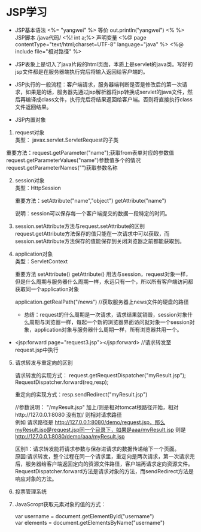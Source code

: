 # JSP学习

* JSP基本语法
          <%= "yangwei" %>  等价 out.println("yangwei")
          <% %>  JSP脚本  /java代码/
          <%! int a;%> 声明变量
          <%@ page contentType="text/html;charset=UTF-8" language="java" %>
          <%@ include file="相对路径" %>

* JSP表象上是切入了java片段的html页面，本质上是servlet的java类。写好的jsp文件都是在服务器端执行完后将输入返回给客户端的。

* JSP执行的一般流程：客户端请求，服务器端判断是否是修改后的第一次请求，如果是的话，服务器先通过jsp解析器将jsp转换成servlet的java文件，然后再编译成class文件，执行完后将结果返回给客户端。否则将直接执行class文件返回结果。

* JSP内置对象


1. request对象 <br>  类型： javax.servlet.ServletRequest的子类

  重要方法：request.getParameter("name");获取from表单对应的参数值
  <br>request.getParameterValues("name")参数值多个的情况
  <br>request.getParameterNames("")获取参数名称


2. session对象 <br> 类型：HttpSession

   重要方法：setAttribute("name","object") getAttribute("name")

   说明：session可以保存每一个客户端提交的数据一段特定的时间。

3. session.setAttribute方法与request.setAttribute的区别   
   request.getAttribute方法保存的值只能在一次请求中可以获取，而session.setAttribute方法保存的值能保存到关闭浏览器之前都能获取到。

4. application对象<br> 类型：ServletContext

   重要方法 setAttribute() getAttribute() 用法与session，request对象一样，但是什么周期与服务器什么周期一样，永远只有一个，所以所有客户端访问都获取同一个application对象

   application.getRealPath("/news") //获取服务器上news文件的硬盘的路径


   * 总结：request的什么周期是一次请求，请求结果就销毁，session对象什么周期与浏览器一样，每起一个新的浏览器界面访问就对象一个session对象，application对象与服务器什么周期一样，所有浏览器共用一个。


  *  <jsp:forward page="request3.jsp"></jsp:forward>  //请求转发至request.jsp中执行

5. 请求转发与重定向的区别

   请求转发的实现方式： request.getRequestDispatcher("myResult.jsp");
   RequestDispatcher.forward(req,resp);

   重定向的实现方式：resp.sendRedirect("myResult.jsp")

   //参数说明： "/myResult.jsp" 加上/则是相对tomcat根路径开始，相对http://127.0.0.1:8080 没有加/ 则相对请求路径
   <br> 例如 请求路径是 http://127.0.0.1:8080/demo/request.jsp，那么myResult.jsp是request.jsp同一个目录下，如果是aaa/myResult.jsp 则是
   http://127.0.0.1:8080/demo/aaa/myResult.jsp

   区别1：请求转发能将请求参数与保存进请求的数据传递给下一个页面。
   <br>原因:请求转发，整个过程在同一个请求里，重定向是两次请求，第一次请求完后，服务器给客户端返回定向的资源文件路径，客户端再请求定向资源文件。
   RequestDispatcher.forward方法是请求对象的方法，而sendRedirect方法是响应对象的方法。

6. 投票管理系统

7. JavaScropt获取元素对象的值的方式：<br>

   var username = document.getElementById("username")<br>
   var elements = document.getElementsByName("username")<br>
